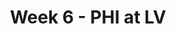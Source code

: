 ---
layout: game
title: Week 6 - PHI at LV
season: 2009
game_id: 2009_06_PHI_OAK
away_team: PHI
home_team: LV
---